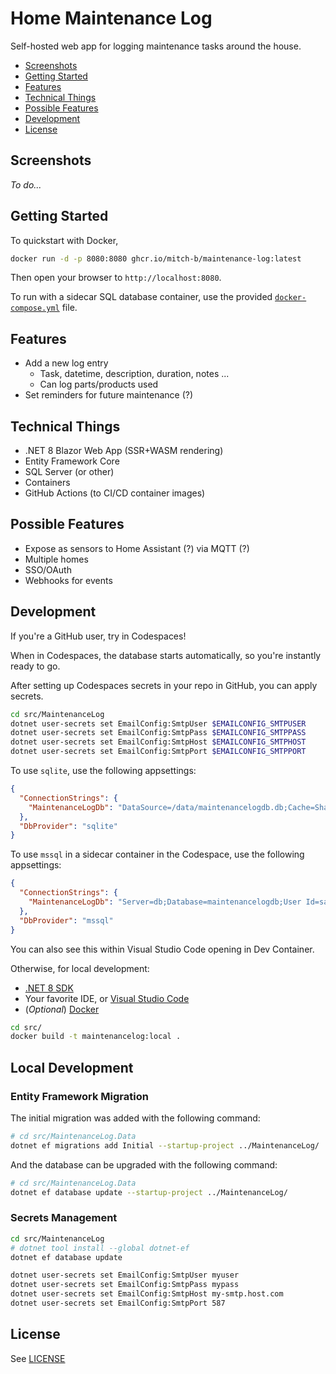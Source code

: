 # Home Maintenance Log

Self-hosted web app for logging maintenance tasks around the house.

* [Screenshots](#screenshots)
* [Getting Started](#getting-started)
* [Features](#features)
* [Technical Things](#technical-things)
* [Possible Features](#possible-features)
* [Development](#development)
* [License](#license)

## Screenshots

_To do..._

## Getting Started

To quickstart with Docker,

```bash
docker run -d -p 8080:8080 ghcr.io/mitch-b/maintenance-log:latest
```

Then open your browser to `http://localhost:8080`.

To run with a sidecar SQL database container, use the provided [`docker-compose.yml`](./docker-compose.yml) file.

## Features

* Add a new log entry
  * Task, datetime, description, duration, notes ...
  * Can log parts/products used
* Set reminders for future maintenance (?)

## Technical Things

* .NET 8 Blazor Web App (SSR+WASM rendering)
* Entity Framework Core
* SQL Server (or other)
* Containers
* GitHub Actions (to CI/CD container images)

## Possible Features

* Expose as sensors to Home Assistant (?) via MQTT (?)
* Multiple homes
* SSO/OAuth
* Webhooks for events

## Development

If you're a GitHub user, try in Codespaces!

When in Codespaces, the database starts automatically, so you're instantly ready to go.

After setting up Codespaces secrets in your repo in GitHub, you can apply secrets.

```bash
cd src/MaintenanceLog
dotnet user-secrets set EmailConfig:SmtpUser $EMAILCONFIG_SMTPUSER
dotnet user-secrets set EmailConfig:SmtpPass $EMAILCONFIG_SMTPPASS
dotnet user-secrets set EmailConfig:SmtpHost $EMAILCONFIG_SMTPHOST
dotnet user-secrets set EmailConfig:SmtpPort $EMAILCONFIG_SMTPPORT
```

To use `sqlite`, use the following appsettings:

```json
{
  "ConnectionStrings": {
    "MaintenanceLogDb": "DataSource=/data/maintenancelogdb.db;Cache=Shared"
  },
  "DbProvider": "sqlite"
}
```

To use `mssql` in a sidecar container in the Codespace, use the following appsettings:

```json
{
  "ConnectionStrings": {
    "MaintenanceLogDb": "Server=db;Database=maintenancelogdb;User Id=sa;Password='This is publ1c, so whatever works!';MultipleActiveResultSets=true;Encrypt=False;"
  },
  "DbProvider": "mssql"
}
```

You can also see this within Visual Studio Code opening in Dev Container.

Otherwise, for local development:

* [.NET 8 SDK](https://dotnet.microsoft.com/download/dotnet/8.0)
* Your favorite IDE, or [Visual Studio Code](https://code.visualstudio.com/)
* (_Optional_) [Docker](https://www.docker.com/products/docker-desktop)

```bash
cd src/
docker build -t maintenancelog:local .
```

## Local Development

### Entity Framework Migration

The initial migration was added with the following command:

```bash
# cd src/MaintenanceLog.Data
dotnet ef migrations add Initial --startup-project ../MaintenanceLog/
```

And the database can be upgraded with the following command:

```bash
# cd src/MaintenanceLog.Data
dotnet ef database update --startup-project ../MaintenanceLog/
```

### Secrets Management

```bash
cd src/MaintenanceLog
# dotnet tool install --global dotnet-ef
dotnet ef database update

dotnet user-secrets set EmailConfig:SmtpUser myuser
dotnet user-secrets set EmailConfig:SmtpPass mypass
dotnet user-secrets set EmailConfig:SmtpHost my-smtp.host.com
dotnet user-secrets set EmailConfig:SmtpPort 587
```

## License

See [LICENSE](./LICENSE)
